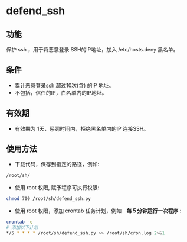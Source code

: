 # defend_ssh

## 功能
保护 ssh ，用于将恶意登录 SSH的IP地址，加入 /etc/hosts.deny 黑名单。

## 条件
* 累计恶意登录ssh 超过10次(含) 的IP 地址。
* 不包括，信任的IP，白名单内的IP地址。

## 有效期
* 有效期为 1天，惩罚时间内，拒绝黑名单内的IP 连接SSH。

## 使用方法
* 下载代码，保存到指定的路径，例如:
```bash
/root/sh/
```
* 使用 root 权限, 赋予程序可执行权限:
```bash
chmod 700 /root/sh/defend_ssh.py
```
* 使用 root 权限，添加 crontab 任务计划，例如　**每５分钟运行一次程序** :
```bash
crontab -e
# 添加以下计划
*/5 * * * * /root/sh/defend_ssh.py >> /root/sh/cron.log 2>&1
```
